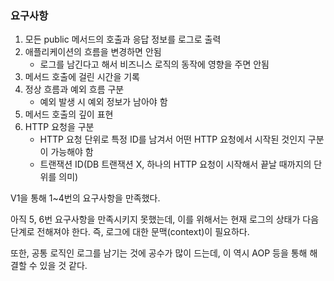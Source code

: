 ### 요구사항
1. 모든 public 메서드의 호출과 응답 정보를 로그로 출력
2. 애플리케이션의 흐름을 변경하면 안됨 
   + 로그를 남긴다고 해서 비즈니스 로직의 동작에 영향을 주면 안됨
3. 메서드 호출에 걸린 시간을 기록
4. 정상 흐름과 예외 흐름 구분 
   + 예외 발생 시 예외 정보가 남아야 함
5. 메서드 호출의 깊이 표현
6. HTTP 요청을 구분 
   + HTTP 요청 단위로 특정 ID를 남겨서 어떤 HTTP 요청에서 시작된 것인지 구분이 가능해야 함 
   + 트랜잭션 ID(DB 트랜잭션 X, 하나의 HTTP 요청이 시작해서 끝날 때까지의 단위를 의미)

V1을 통해 1~4번의 요구사항을 만족했다.

아직 5, 6번 요구사항을 만족시키지 못했는데, 이를 위해서는 현재 로그의 상태가 다음 단계로 전해져야 한다.
즉, 로그에 대한 문맥(context)이 필요하다.

또한, 공통 로직인 로그를 남기는 것에 공수가 많이 드는데, 이 역시 AOP 등을 통해 해결할 수 있을 것 같다.